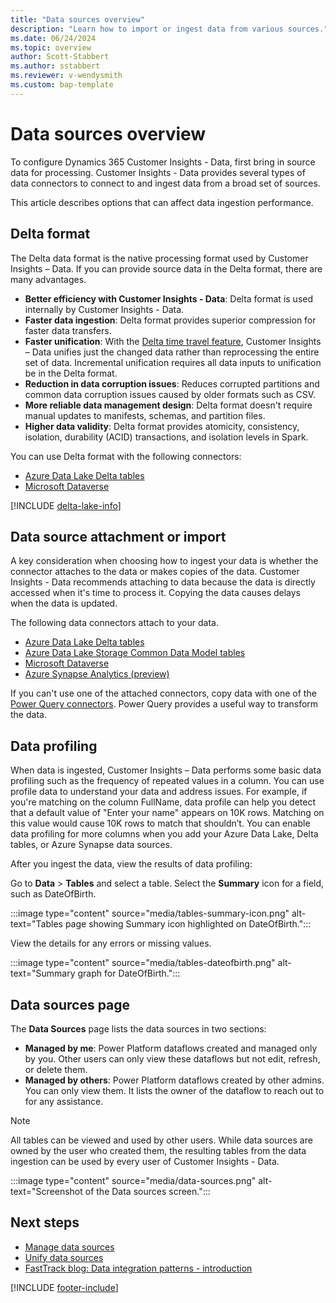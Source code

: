 ```yaml
---
title: "Data sources overview"
description: "Learn how to import or ingest data from various sources."
ms.date: 06/24/2024
ms.topic: overview
author: Scott-Stabbert
ms.author: sstabbert
ms.reviewer: v-wendysmith
ms.custom: bap-template
---
```


# Data sources overview

To configure Dynamics 365 Customer Insights - Data, first bring in source data for processing. Customer Insights - Data provides several types of data connectors to connect to and ingest data from a broad set of sources.

This article describes options that can affect data ingestion performance.

## Delta format

The Delta data format is the native processing format used by Customer Insights – Data. If you can provide source data in the Delta format, there are many advantages.

- **Better efficiency with Customer Insights - Data**: Delta format is used internally by Customer Insights - Data.
- **Faster data ingestion**: Delta format provides superior compression for faster data transfers.
- **Faster unification**: With the [Delta time travel feature](connect-delta-lake.md#delta-lake-time-travel-and-data-refreshes), Customer Insights – Data unifies just the changed data rather than reprocessing the entire set of data. Incremental unification requires all data inputs to unification be in the Delta format.
- **Reduction in data corruption issues**: Reduces corrupted partitions and common data corruption issues caused by older formats such as CSV.
- **More reliable data management design**: Delta format doesn't require manual updates to manifests, schemas, and partition files.
- **Higher data validity**: Delta format provides atomicity, consistency, isolation, durability (ACID) transactions, and isolation levels in Spark.

You can use Delta format with the following connectors:

- [Azure Data Lake Delta tables](connect-delta-lake.md)
- [Microsoft Dataverse](connect-dataverse.md)

[!INCLUDE [delta-lake-info](./includes/delta-lake-info.md)]

## Data source attachment or import

A key consideration when choosing how to ingest your data is whether the connector attaches to the data or makes copies of the data. Customer Insights - Data recommends attaching to data because the data is directly accessed when it's time to process it. Copying the data causes delays when the data is updated.

The following data connectors attach to your data.

- [Azure Data Lake Delta tables](connect-delta-lake.md)
- [Azure Data Lake Storage Common Data Model tables](connect-common-data-model.md)
- [Microsoft Dataverse](connect-dataverse.md)
- [Azure Synapse Analytics (preview)](connect-synapse.md)

If you can't use one of the attached connectors, copy data with one of the [Power Query connectors](connect-power-query.md). Power Query provides a useful way to transform the data.

## Data profiling

When data is ingested, Customer Insights – Data performs some basic data profiling such as the frequency of repeated values in a column. You can use profile data to understand your data and address issues. For example, if you're matching on the column FullName, data profile can help you detect that a default value of "Enter your name" appears on 10K rows. Matching on this value would cause 10K rows to match that shouldn’t. You can enable data profiling for more columns when you add your Azure Data Lake, Delta tables, or Azure Synapse data sources.

After you ingest the data, view the results of data profiling:

Go to **Data** > **Tables** and select a table. Select the **Summary** icon for a field, such as DateOfBirth.

   :::image type="content" source="media/tables-summary-icon.png" alt-text="Tables page showing Summary icon highlighted on DateOfBirth.":::

View the details for any errors or missing values.

   :::image type="content" source="media/tables-dateofbirth.png" alt-text="Summary graph for DateOfBirth.":::

## Data sources page

The **Data Sources** page lists the data sources in two sections:

- **Managed by me**: Power Platform dataflows created and managed only by you. Other users can only view these dataflows but not edit, refresh, or delete them.
- **Managed by others**: Power Platform dataflows created by other admins. You can only view them. It lists the owner of the dataflow to reach out to for any assistance.

> [!NOTE]
> All tables can be viewed and used by other users. While data sources are owned by the user who created them, the resulting tables from the data ingestion can be used by every user of Customer Insights - Data.

:::image type="content" source="media/data-sources.png" alt-text="Screenshot of the Data sources screen.":::

## Next steps

- [Manage data sources](data-sources-manage.md)
- [Unify data sources](data-unification.md)
- [FastTrack blog: Data integration patterns - introduction](https://community.dynamics.com/blogs/post/?postid=f32d115e-d9cb-ee11-92bd-000d3a7e795a)

[!INCLUDE [footer-include](includes/footer-banner.md)]
